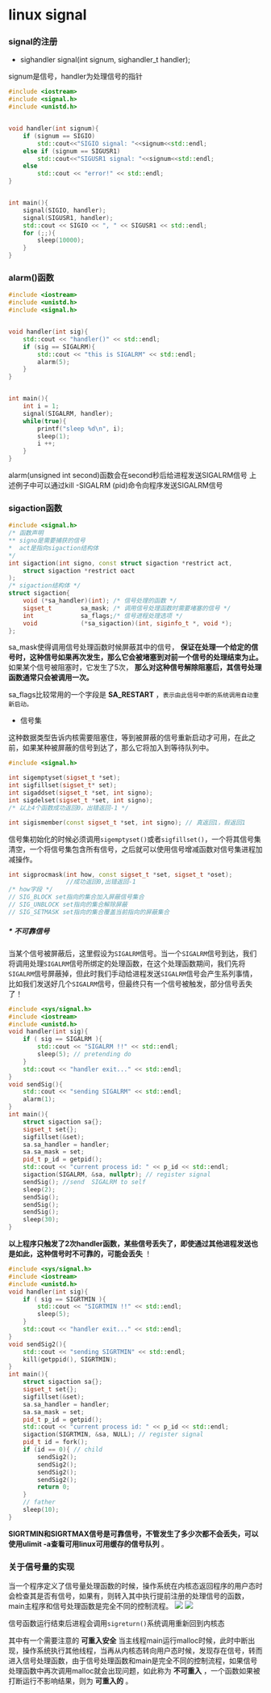 # linux signal

### signal的注册
* sighandler signal(int signum, sighandler_t handler);

signum是信号，handler为处理信号的指针

```C++
#include <iostream>
#include <signal.h>
#include <unistd.h>


void handler(int signum){
    if (signum == SIGIO)
        std::cout<<"SIGIO signal: "<<signum<<std::endl;
    else if (signum == SIGUSR1)
        std::cout<<"SIGUSR1 signal: "<<signum<<std::endl;
    else
        std::cout << "error!" << std::endl;
}


int main(){
    signal(SIGIO, handler);
    signal(SIGUSR1, handler);
    std::cout << SIGIO << ", " << SIGUSR1 << std::endl;
    for (;;){
        sleep(10000);
    }
}
```

### alarm()函数
```C++
#include <iostream>
#include <unistd.h>
#include <signal.h>


void handler(int sig){
    std::cout << "handler()" << std::endl;
    if (sig == SIGALRM){
        std::cout << "this is SIGALRM" << std::endl;
        alarm(5);
    }
}


int main(){
    int i = 1;
    signal(SIGALRM, handler);
    while(true){
        printf("sleep %d\n", i);
        sleep(1);
        i ++;
    }
}
```
alarm(unsigned int second)函数会在second秒后给进程发送SIGALRM信号
上述例子中可以通过kill -SIGALRM (pid)命令向程序发送SIGALRM信号

### sigaction函数

```C++
#include <signal.h>
/* 函数声明 
** signo是需要捕获的信号
*  act是指向sigaction结构体
*/
int sigaction(int signo, const struct sigaction *restrict act,
    struct sigaction *restrict oact
);
/* sigaction结构体 */
struct sigaction{
    void (*sa_handler)(int); /* 信号处理的函数 */
    sigset_t        sa_mask; /* 调用信号处理函数时需要堵塞的信号 */
    int             sa_flags;/* 信号进程处理选项 */
    void            (*sa_sigaction)(int, siginfo_t *, void *);
};
```
sa_mask使得调用信号处理函数时候屏蔽其中的信号， __保证在处理一个给定的信号时，这种信号如果再次发生，那么它会被堵塞到对前一个信号的处理结束为止。__ 如果某个信号被阻塞时，它发生了5次， __那么对这种信号解除阻塞后，其信号处理函数通常只会被调用一次。__

sa_flags比较常用的一个字段是 __SA_RESTART__ ，`表示由此信号中断的系统调用自动重新启动。`

* 信号集 

这种数据类型告诉内核需要阻塞住，等到被屏蔽的信号重新启动才可用，在此之前，如果某种被屏蔽的信号到达了，那么它将加入到等待队列中。
```C++
#include <signal.h>

int sigemptyset(sigset_t *set);
int sigfillset(sigset_t* set);
int sigaddset(sigset_t *set, int signo);
int sigdelset(sigset_t *set, int signo);
/* 以上4个函数成功返回0，出错返回-1 */

int sigismember(const sigset_t *set, int signo); // 真返回1，假返回1
```

信号集初始化的时候必须调用`sigemptyset()`或者`sigfillset()`，一个将其信号集清空，一个将信号集包含所有信号，之后就可以使用信号增减函数对信号集进程加减操作。
```C++
int sigprocmask(int how, const sigset_t *set, sigset_t *oset);
                //成功返回0,出错返回-1
/* how字段 */
// SIG_BLOCK set指向的集合加入屏蔽信号集合
// SIG_UNBLOCK set指向的集合解除屏蔽
// SIG_SETMASK set指向的集合覆盖当前指向的屏蔽集合
```

##### * 不可靠信号

当某个信号被屏蔽后，这里假设为`SIGALRM`信号。当一个`SIGALRM`信号到达，我们将调用处理`SIGALRM`信号所绑定的处理函数，在这个处理函数期间，我们先将`SIGALRM`信号屏蔽掉，但此时我们手动给进程发送`SIGALRM`信号会产生系列事情，比如我们发送好几个`SIGALRM`信号，但最终只有一个信号被触发，部分信号丢失了！

```C++
#include <sys/signal.h>
#include <iostream>
#include <unistd.h>
void handler(int sig){
    if ( sig == SIGALRM ){
        std::cout << "SIGALRM !!" << std::endl;
        sleep(5); // pretending do
    }
    std::cout << "handler exit..." << std::endl;
}
void sendSig(){
    std::cout << "sending SIGALRM" << std::endl;
    alarm(1);
}
int main(){
    struct sigaction sa{};
    sigset_t set{};
    sigfillset(&set);
    sa.sa_handler = handler;
    sa.sa_mask = set;
    pid_t p_id = getpid();
    std::cout << "current process id: " << p_id << std::endl;
    sigaction(SIGALRM, &sa, nullptr); // register signal
    sendSig(); //send  SIGALRM to self
    sleep(2);
    sendSig();
    sendSig();
    sendSig();
    sleep(30);
}
```

__以上程序只触发了2次handler函数，某些信号丢失了，即使通过其他进程发送也是如此，这种信号时不可靠的，可能会丢失__ ！

```C++
#include <sys/signal.h>
#include <iostream>
#include <unistd.h>
void handler(int sig){
    if ( sig == SIGRTMIN ){
        std::cout << "SIGRTMIN !!" << std::endl;
        sleep(5);
    }
    std::cout << "handler exit..." << std::endl;
}
void sendSig2(){
    std::cout << "sending SIGRTMIN" << std::endl;
    kill(getppid(), SIGRTMIN);
}
int main(){
    struct sigaction sa{};
    sigset_t set{};
    sigfillset(&set);
    sa.sa_handler = handler;
    sa.sa_mask = set;
    pid_t p_id = getpid();
    std::cout << "current process id: " << p_id << std::endl;
    sigaction(SIGRTMIN, &sa, NULL); // register signal
    pid_t id = fork();
    if (id == 0){ // child
        sendSig2();
        sendSig2();
        sendSig2();
        sendSig2();
        return 0;
    }
    // father
    sleep(10);
}
```

__SIGRTMIN和SIGRTMAX信号是可靠信号，不管发生了多少次都不会丢失，可以使用ulimit -a查看可用linux可用缓存的信号队列__ 。



### 关于信号量的实现

当一个程序定义了信号量处理函数的时候，操作系统在内核态返回程序的用户态时会检查其是否有信号，如果有，则转入其中执行提前注册的处理信号的函数，main主程序和信号处理函数是完全不同的控制流程。
![](./linux_signal_pic/1.png)
![](./linux_signal_pic/2.png)

信号函数运行结束后进程会调用`sigreturn()`系统调用重新回到内核态

其中有一个需要注意的 __可重入安全__ 当主线程main运行malloc时候，此时中断出现，操作系统执行其他线程，当再从内核态转向用户态时候，发现存在信号，转而进入信号处理函数，由于信号处理函数和main是完全不同的控制流程，如果信号处理函数中再次调用malloc就会出现问题，如此称为 __不可重入__ ，一个函数如果被打断运行不影响结果，则为 __可重入的__ 。

